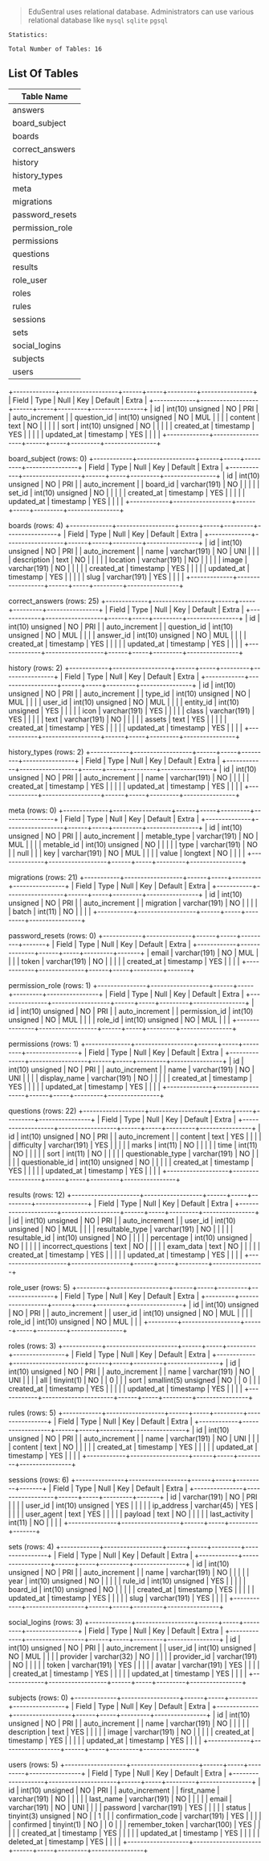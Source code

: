 > EduSentral uses relational database. Administrators can use various relational database like `mysql` `sqlite` `pgsql`

```
Statistics:

Total Number of Tables: 16
```

## List Of Tables
|Table Name|
|---|
| answers        |
| board_subject  |
| boards         |
| correct_answers|
| history        |
| history_types  |
| meta           |
| migrations     |
| password_resets|
| permission_role|
| permissions    |
| questions      |
| results        |
| role_user      |
| roles          |
| rules          |
| sessions       |
| sets           |
| social_logins  |
| subjects       |
| users          |

+-------------+------------------+------+-----+---------+----------------+
| Field       | Type             | Null | Key | Default | Extra          |
+-------------+------------------+------+-----+---------+----------------+
| id          | int(10) unsigned | NO   | PRI |         | auto_increment |
| question_id | int(10) unsigned | NO   | MUL |         |                |
| content     | text             | NO   |     |         |                |
| sort        | int(10) unsigned | NO   |     |         |                |
| created_at  | timestamp        | YES  |     |         |                |
| updated_at  | timestamp        | YES  |     |         |                |
+-------------+------------------+------+-----+---------+----------------+

board_subject (rows: 0)
+------------+------------------+------+-----+---------+----------------+
| Field      | Type             | Null | Key | Default | Extra          |
+------------+------------------+------+-----+---------+----------------+
| id         | int(10) unsigned | NO   | PRI |         | auto_increment |
| board_id   | varchar(191)     | NO   |     |         |                |
| set_id     | int(10) unsigned | NO   |     |         |                |
| created_at | timestamp        | YES  |     |         |                |
| updated_at | timestamp        | YES  |     |         |                |
+------------+------------------+------+-----+---------+----------------+

boards (rows: 4)
+-------------+------------------+------+-----+---------+----------------+
| Field       | Type             | Null | Key | Default | Extra          |
+-------------+------------------+------+-----+---------+----------------+
| id          | int(10) unsigned | NO   | PRI |         | auto_increment |
| name        | varchar(191)     | NO   | UNI |         |                |
| description | text             | NO   |     |         |                |
| location    | varchar(191)     | NO   |     |         |                |
| image       | varchar(191)     | NO   |     |         |                |
| created_at  | timestamp        | YES  |     |         |                |
| updated_at  | timestamp        | YES  |     |         |                |
| slug        | varchar(191)     | YES  |     |         |                |
+-------------+------------------+------+-----+---------+----------------+

correct_answers (rows: 25)
+-------------+------------------+------+-----+---------+----------------+
| Field       | Type             | Null | Key | Default | Extra          |
+-------------+------------------+------+-----+---------+----------------+
| id          | int(10) unsigned | NO   | PRI |         | auto_increment |
| question_id | int(10) unsigned | NO   | MUL |         |                |
| answer_id   | int(10) unsigned | NO   | MUL |         |                |
| created_at  | timestamp        | YES  |     |         |                |
| updated_at  | timestamp        | YES  |     |         |                |
+-------------+------------------+------+-----+---------+----------------+

history (rows: 2)
+------------+------------------+------+-----+---------+----------------+
| Field      | Type             | Null | Key | Default | Extra          |
+------------+------------------+------+-----+---------+----------------+
| id         | int(10) unsigned | NO   | PRI |         | auto_increment |
| type_id    | int(10) unsigned | NO   | MUL |         |                |
| user_id    | int(10) unsigned | NO   | MUL |         |                |
| entity_id  | int(10) unsigned | YES  |     |         |                |
| icon       | varchar(191)     | YES  |     |         |                |
| class      | varchar(191)     | YES  |     |         |                |
| text       | varchar(191)     | NO   |     |         |                |
| assets     | text             | YES  |     |         |                |
| created_at | timestamp        | YES  |     |         |                |
| updated_at | timestamp        | YES  |     |         |                |
+------------+------------------+------+-----+---------+----------------+

history_types (rows: 2)
+------------+------------------+------+-----+---------+----------------+
| Field      | Type             | Null | Key | Default | Extra          |
+------------+------------------+------+-----+---------+----------------+
| id         | int(10) unsigned | NO   | PRI |         | auto_increment |
| name       | varchar(191)     | NO   |     |         |                |
| created_at | timestamp        | YES  |     |         |                |
| updated_at | timestamp        | YES  |     |         |                |
+------------+------------------+------+-----+---------+----------------+

meta (rows: 0)
+--------------+------------------+------+-----+---------+----------------+
| Field        | Type             | Null | Key | Default | Extra          |
+--------------+------------------+------+-----+---------+----------------+
| id           | int(10) unsigned | NO   | PRI |         | auto_increment |
| metable_type | varchar(191)     | NO   | MUL |         |                |
| metable_id   | int(10) unsigned | NO   |     |         |                |
| type         | varchar(191)     | NO   |     | null    |                |
| key          | varchar(191)     | NO   | MUL |         |                |
| value        | longtext         | NO   |     |         |                |
+--------------+------------------+------+-----+---------+----------------+

migrations (rows: 21)
+-----------+------------------+------+-----+---------+----------------+
| Field     | Type             | Null | Key | Default | Extra          |
+-----------+------------------+------+-----+---------+----------------+
| id        | int(10) unsigned | NO   | PRI |         | auto_increment |
| migration | varchar(191)     | NO   |     |         |                |
| batch     | int(11)          | NO   |     |         |                |
+-----------+------------------+------+-----+---------+----------------+

password_resets (rows: 0)
+------------+--------------+------+-----+---------+-------+
| Field      | Type         | Null | Key | Default | Extra |
+------------+--------------+------+-----+---------+-------+
| email      | varchar(191) | NO   | MUL |         |       |
| token      | varchar(191) | NO   |     |         |       |
| created_at | timestamp    | YES  |     |         |       |
+------------+--------------+------+-----+---------+-------+

permission_role (rows: 1)
+---------------+------------------+------+-----+---------+----------------+
| Field         | Type             | Null | Key | Default | Extra          |
+---------------+------------------+------+-----+---------+----------------+
| id            | int(10) unsigned | NO   | PRI |         | auto_increment |
| permission_id | int(10) unsigned | NO   | MUL |         |                |
| role_id       | int(10) unsigned | NO   | MUL |         |                |
+---------------+------------------+------+-----+---------+----------------+

permissions (rows: 1)
+--------------+------------------+------+-----+---------+----------------+
| Field        | Type             | Null | Key | Default | Extra          |
+--------------+------------------+------+-----+---------+----------------+
| id           | int(10) unsigned | NO   | PRI |         | auto_increment |
| name         | varchar(191)     | NO   | UNI |         |                |
| display_name | varchar(191)     | NO   |     |         |                |
| created_at   | timestamp        | YES  |     |         |                |
| updated_at   | timestamp        | YES  |     |         |                |
+--------------+------------------+------+-----+---------+----------------+

questions (rows: 22)
+-------------------+------------------+------+-----+---------+----------------+
| Field             | Type             | Null | Key | Default | Extra          |
+-------------------+------------------+------+-----+---------+----------------+
| id                | int(10) unsigned | NO   | PRI |         | auto_increment |
| content           | text             | YES  |     |         |                |
| difficulty        | varchar(191)     | YES  |     |         |                |
| marks             | int(11)          | NO   |     |         |                |
| time              | int(11)          | NO   |     |         |                |
| sort              | int(11)          | NO   |     |         |                |
| questionable_type | varchar(191)     | NO   |     |         |                |
| questionable_id   | int(10) unsigned | NO   |     |         |                |
| created_at        | timestamp        | YES  |     |         |                |
| updated_at        | timestamp        | YES  |     |         |                |
+-------------------+------------------+------+-----+---------+----------------+

results (rows: 12)
+---------------------+------------------+------+-----+---------+----------------+
| Field               | Type             | Null | Key | Default | Extra          |
+---------------------+------------------+------+-----+---------+----------------+
| id                  | int(10) unsigned | NO   | PRI |         | auto_increment |
| user_id             | int(10) unsigned | NO   | MUL |         |                |
| resultable_type     | varchar(191)     | NO   |     |         |                |
| resultable_id       | int(10) unsigned | NO   |     |         |                |
| percentage          | int(10) unsigned | NO   |     |         |                |
| incorrect_questions | text             | NO   |     |         |                |
| exam_data           | text             | NO   |     |         |                |
| created_at          | timestamp        | YES  |     |         |                |
| updated_at          | timestamp        | YES  |     |         |                |
+---------------------+------------------+------+-----+---------+----------------+

role_user (rows: 5)
+---------+------------------+------+-----+---------+----------------+
| Field   | Type             | Null | Key | Default | Extra          |
+---------+------------------+------+-----+---------+----------------+
| id      | int(10) unsigned | NO   | PRI |         | auto_increment |
| user_id | int(10) unsigned | NO   | MUL |         |                |
| role_id | int(10) unsigned | NO   | MUL |         |                |
+---------+------------------+------+-----+---------+----------------+

roles (rows: 3)
+------------+----------------------+------+-----+---------+----------------+
| Field      | Type                 | Null | Key | Default | Extra          |
+------------+----------------------+------+-----+---------+----------------+
| id         | int(10) unsigned     | NO   | PRI |         | auto_increment |
| name       | varchar(191)         | NO   | UNI |         |                |
| all        | tinyint(1)           | NO   |     | 0       |                |
| sort       | smallint(5) unsigned | NO   |     | 0       |                |
| created_at | timestamp            | YES  |     |         |                |
| updated_at | timestamp            | YES  |     |         |                |
+------------+----------------------+------+-----+---------+----------------+

rules (rows: 5)
+------------+------------------+------+-----+---------+----------------+
| Field      | Type             | Null | Key | Default | Extra          |
+------------+------------------+------+-----+---------+----------------+
| id         | int(10) unsigned | NO   | PRI |         | auto_increment |
| name       | varchar(191)     | NO   | UNI |         |                |
| content    | text             | NO   |     |         |                |
| created_at | timestamp        | YES  |     |         |                |
| updated_at | timestamp        | YES  |     |         |                |
+------------+------------------+------+-----+---------+----------------+

sessions (rows: 6)
+---------------+------------------+------+-----+---------+-------+
| Field         | Type             | Null | Key | Default | Extra |
+---------------+------------------+------+-----+---------+-------+
| id            | varchar(191)     | NO   | PRI |         |       |
| user_id       | int(10) unsigned | YES  |     |         |       |
| ip_address    | varchar(45)      | YES  |     |         |       |
| user_agent    | text             | YES  |     |         |       |
| payload       | text             | NO   |     |         |       |
| last_activity | int(11)          | NO   |     |         |       |
+---------------+------------------+------+-----+---------+-------+

sets (rows: 4)
+------------+------------------+------+-----+---------+----------------+
| Field      | Type             | Null | Key | Default | Extra          |
+------------+------------------+------+-----+---------+----------------+
| id         | int(10) unsigned | NO   | PRI |         | auto_increment |
| name       | varchar(191)     | NO   |     |         |                |
| year       | int(10) unsigned | NO   |     |         |                |
| rule_id    | int(10) unsigned | YES  |     |         |                |
| board_id   | int(10) unsigned | NO   |     |         |                |
| created_at | timestamp        | YES  |     |         |                |
| updated_at | timestamp        | YES  |     |         |                |
| slug       | varchar(191)     | YES  |     |         |                |
+------------+------------------+------+-----+---------+----------------+

social_logins (rows: 3)
+-------------+------------------+------+-----+---------+----------------+
| Field       | Type             | Null | Key | Default | Extra          |
+-------------+------------------+------+-----+---------+----------------+
| id          | int(10) unsigned | NO   | PRI |         | auto_increment |
| user_id     | int(10) unsigned | NO   | MUL |         |                |
| provider    | varchar(32)      | NO   |     |         |                |
| provider_id | varchar(191)     | NO   |     |         |                |
| token       | varchar(191)     | YES  |     |         |                |
| avatar      | varchar(191)     | YES  |     |         |                |
| created_at  | timestamp        | YES  |     |         |                |
| updated_at  | timestamp        | YES  |     |         |                |
+-------------+------------------+------+-----+---------+----------------+

subjects (rows: 0)
+-------------+------------------+------+-----+---------+----------------+
| Field       | Type             | Null | Key | Default | Extra          |
+-------------+------------------+------+-----+---------+----------------+
| id          | int(10) unsigned | NO   | PRI |         | auto_increment |
| name        | varchar(191)     | NO   |     |         |                |
| description | text             | YES  |     |         |                |
| image       | varchar(191)     | NO   |     |         |                |
| created_at  | timestamp        | YES  |     |         |                |
| updated_at  | timestamp        | YES  |     |         |                |
+-------------+------------------+------+-----+---------+----------------+

users (rows: 5)
+-------------------+---------------------+------+-----+---------+----------------+
| Field             | Type                | Null | Key | Default | Extra          |
+-------------------+---------------------+------+-----+---------+----------------+
| id                | int(10) unsigned    | NO   | PRI |         | auto_increment |
| first_name        | varchar(191)        | NO   |     |         |                |
| last_name         | varchar(191)        | NO   |     |         |                |
| email             | varchar(191)        | NO   | UNI |         |                |
| password          | varchar(191)        | YES  |     |         |                |
| status            | tinyint(3) unsigned | NO   |     | 1       |                |
| confirmation_code | varchar(191)        | YES  |     |         |                |
| confirmed         | tinyint(1)          | NO   |     | 0       |                |
| remember_token    | varchar(100)        | YES  |     |         |                |
| created_at        | timestamp           | YES  |     |         |                |
| updated_at        | timestamp           | YES  |     |         |                |
| deleted_at        | timestamp           | YES  |     |         |                |
+-------------------+---------------------+------+-----+---------+----------------+
